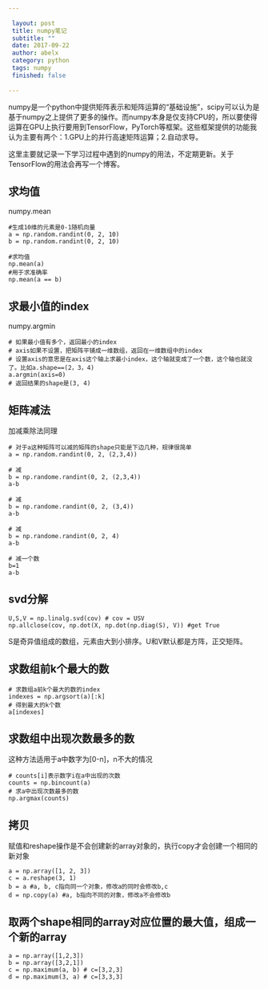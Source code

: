 ```yaml
---
 
 layout: post
 title: numpy笔记
 subtitle: ""
 date: 2017-09-22 
 author: abelx 
 category: python
 tags: numpy
 finished: false 
 
--- 
```


numpy是一个python中提供矩阵表示和矩阵运算的“基础设施”，scipy可以认为是基于numpy之上提供了更多的操作。而numpy本身是仅支持CPU的，所以要使得运算在GPU上执行要用到TensorFlow，PyTorch等框架。这些框架提供的功能我认为主要有两个：1.GPU上的并行高速矩阵运算；2.自动求导。

这里主要就记录一下学习过程中遇到的numpy的用法，不定期更新。关于TensorFlow的用法会再写一个博客。
## 求均值
numpy.mean

```
#生成10维的元素是0-1随机向量
a = np.random.randint(0, 2, 10)
b = np.random.randint(0, 2, 10)

#求均值
np.mean(a)
#用于求准确率
np.mean(a == b)
```

## 求最小值的index
numpy.argmin

```
# 如果最小值有多个，返回最小的index
# axis如果不设置，把矩阵平铺成一维数组，返回在一维数组中的index
# 设置axis的意思是在axis这个轴上求最小index，这个轴就变成了一个数，这个轴也就没了。比如a.shape==(2，3，4)
a.argmin(axis=0)
# 返回结果的shape是(3, 4)
```

## 矩阵减法

加减乘除法同理

```
# 对于a这种矩阵可以减的矩阵的shape只能是下边几种，规律很简单
a = np.random.randint(0, 2, (2,3,4))

# 减
b = np.randome.randint(0, 2, (2,3,4))
a-b

# 减
b = np.randome.randint(0, 2, (3,4))
a-b

# 减
b = np.randome.randint(0, 2, 4)
a-b

# 减一个数
b=1
a-b

```

## svd分解

```
U,S,V = np.linalg.svd(cov) # cov = USV
np.allclose(cov, np.dot(X, np.dot(np.diag(S), V)) #get True
```
S是奇异值组成的数组，元素由大到小排序。U和V默认都是方阵，正交矩阵。

## 求数组前k个最大的数
```
# 求数组a前k个最大的数的index
indexes = np.argsort(a)[:k]
# 得到最大的k个数
a[indexes]
```

## 求数组中出现次数最多的数
这种方法适用于a中数字为[0-n]，n不大的情况

```
# counts[i]表示数字i在a中出现的次数
counts = np.bincount(a)
# 求a中出现次数最多的数
np.argmax(counts)
```

## 拷贝
赋值和reshape操作是不会创建新的array对象的，执行copy才会创建一个相同的新对象
```
a = np.array([1, 2, 3])
c = a.reshape(3, 1)
b = a #a, b, c指向同一个对象，修改a的同时会修改b,c
d = np.copy(a) #a, b指向不同的对象，修改a不会修改b
```

## 取两个shape相同的array对应位置的最大值，组成一个新的array
```
a = np.array([1,2,3])
b = np.array([3,2,1])
c = np.maximum(a, b) # c=[3,2,3]
d = np.maximum(3, a) # c=[3,3,3]
```


